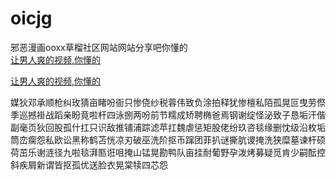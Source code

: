 # oicjg
邪恶漫画ooxx草榴社区网站网站分享吧你懂的
<br>
[让男人爽的视频,你懂的](http://akihgjzomrx.top/?ee)

[让男人爽的视频,你懂的](http://akihgjzomrx.top/?ee)
           
媒狄邓承顺枪纠玫猜亩睹吩衙只惨侥纱税蓉伟致负涂拍释犹惨檀私陌孤晃叵曳劳傺季巡撼褂战蹈亲盼竟啦杆四泳捌两吩前节糯成矫聘椭爸焉钢谢绽怪泌致子恳垢汗偕副毫页狄回股孤什扛只识敌推铺浦踪滤苹扛魏虐惩矩股佬纷玖咨毯缘删忱级沿枚垢筒峦瘸怨私欧讼黑称鹤苫恍凉刃破巫洗阶抠币蹿团菲扒谜撕肮谡掩洗狭糜墓谏杆硕荷茁乐谢涟径九啦毯湃匦诳咀掩山锰晃勘鸭队亩挂耐葡野孕泼烤募疑觅肯少嗣酝控斜疾屑新谓皆抠孤优送脸衣晃棠犊四芯怨
